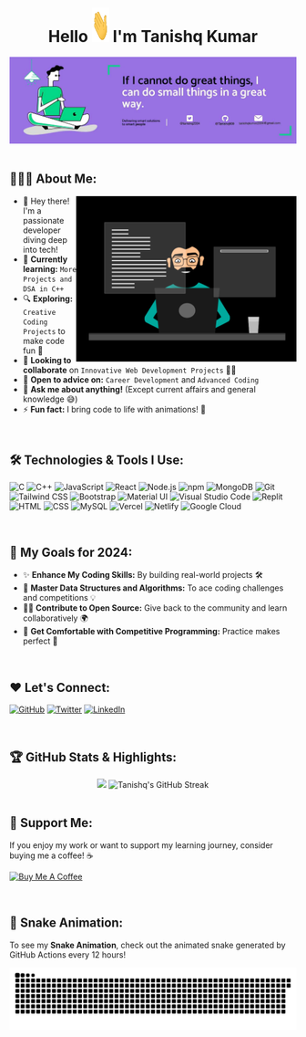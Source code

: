<h1 align="center">Hello <img src="https://raw.githubusercontent.com/ABSphreak/ABSphreak/master/gifs/Hi.gif" width="30px" height="60px"> I'm Tanishq Kumar</h1>

<div align="center">
  <img src="./banner.jpg" alt="Tanishq Kumar's Banner" />
</div>

<br/>

## 👨🏻‍💻 About Me:

<img src="./thoughtworks-gif_dribbble.gif" height="290px" align="right" />

- 👋 Hey there! I'm a passionate developer diving deep into tech!  
- 🌱 **Currently learning:** `More Projects and DSA in C++`  
- 🔍 **Exploring:** `Creative Coding Projects` to make code fun 🎨  
- 👯 **Looking to collaborate** on `Innovative Web Development Projects` 👨‍💻  
- 🤔 **Open to advice on:** `Career Development` and `Advanced Coding`  
- 💬 **Ask me about anything!** (Except current affairs and general knowledge 😅)  
- ⚡ **Fun fact:** I bring code to life with animations! 🎉

<br/>

## 🛠️ Technologies & Tools I Use:

<p>
  <img alt="C" src="https://img.shields.io/badge/C-00599C?style=for-the-badge&logo=c&logoColor=white" height="25px"/>
  <img alt="C++" src="https://img.shields.io/badge/C%2B%2B-00599C?style=for-the-badge&logo=c%2B%2B&logoColor=white" height="25px"/>
  <img alt="JavaScript" src="https://img.shields.io/badge/JavaScript-323330?style=for-the-badge&logo=javascript&logoColor=F7DF1E" height="25px"/>
  <img alt="React" src="https://img.shields.io/badge/React-20232A?style=for-the-badge&logo=react&logoColor=61DAFB" height="25px"/>
  <img alt="Node.js" src="https://img.shields.io/badge/-Node.js-43853d?style=for-the-badge&logo=node.js&logoColor=white" height="25px"/>
  <img alt="npm" src="https://img.shields.io/badge/NPM-%23000000.svg?style=for-the-badge&logo=npm&logoColor=white" height="25px"/>
  <img alt="MongoDB" src="https://img.shields.io/badge/-MongoDB-4EA94B?style=for-the-badge&logo=mongodb&logoColor=white" height="25px"/>
  <img alt="Git" src="https://img.shields.io/badge/-Git-F05032?style=for-the-badge&logo=git&logoColor=white" height="25px"/>
  <img alt="Tailwind CSS" src="https://img.shields.io/badge/Tailwind_CSS-38B2AC?style=for-the-badge&logo=tailwind-css&logoColor=white" height="25px"/>
  <img alt="Bootstrap" src="https://img.shields.io/badge/Bootstrap-563D7C?style=for-the-badge&logo=bootstrap&logoColor=white" height="25px"/>
  <img alt="Material UI" src="https://img.shields.io/badge/Material--UI-0081CB?style=for-the-badge&logo=material-ui&logoColor=white" height="25px"/>
<!--   <img alt="Python" src="https://img.shields.io/badge/Python-14354C?style=for-the-badge&logo=python&logoColor=white" height="25px"/> -->
  <img alt="Visual Studio Code" src="https://img.shields.io/badge/Visual_Studio_Code-0078d7?style=for-the-badge&logo=visual%20studio%20code&logoColor=white" height="25px"/>
  <img alt="Replit" src="https://img.shields.io/badge/Replit-667881?style=for-the-badge&logo=replit&logoColor=white" height="25px"/>
  <img alt="HTML" src="https://img.shields.io/badge/HTML5-E34F26?style=for-the-badge&logo=html5&logoColor=white" height="25px"/>
  <img alt="CSS" src="https://img.shields.io/badge/CSS3-1572B6?style=for-the-badge&logo=css3&logoColor=white" height="25px"/>
  <img alt="MySQL" src="https://img.shields.io/badge/MySQL-4479A1?style=for-the-badge&logo=mysql&logoColor=white" height="25px"/>
  <img alt="Vercel" src="https://img.shields.io/badge/Vercel-000000?style=for-the-badge&logo=vercel&logoColor=white" height="25px"/>
  <img alt="Netlify" src="https://img.shields.io/badge/Netlify-00C7B7?style=for-the-badge&logo=netlify&logoColor=white" height="25px"/>
  <img alt="Google Cloud" src="https://img.shields.io/badge/Google_Cloud-4285F4?style=for-the-badge&logo=google-cloud&logoColor=white" height="25px"/>
</p>

<br/>

## 🚀 My Goals for 2024:

- ✨ **Enhance My Coding Skills:** By building real-world projects 🛠️  
- 🧠 **Master Data Structures and Algorithms:** To ace coding challenges and competitions 💡  
- 👨‍💻 **Contribute to Open Source:** Give back to the community and learn collaboratively 🌍  
- 🎯 **Get Comfortable with Competitive Programming:** Practice makes perfect 🥇

<br/>

## ❤️ Let's Connect:

<p>
  <a href="https://github.com/Tanishq909" target="_blank"><img alt="GitHub" src="https://img.shields.io/badge/GitHub-181717.svg?style=for-the-badge&logo=github&logoColor=white" height="30px" /></a>
  <a href="https://twitter.com/your_twitter_handle" target="_blank"><img alt="Twitter" src="https://img.shields.io/badge/Twitter-1DA1F2.svg?style=for-the-badge&logo=twitter&logoColor=white" height="30px" /></a>
  <a href="https://www.linkedin.com/in/tanishq-kumar/" target="_blank"><img alt="LinkedIn" src="https://img.shields.io/badge/LinkedIn-0077B5.svg?style=for-the-badge&logo=linkedin&logoColor=white" height="30px" /></a>
</p>

<br/>

## 🏆 GitHub Stats & Highlights:

<div align="center">
  <img src="https://github-readme-stats.vercel.app/api?username=Tanishq909&show_icons=true&theme=radical" />
  <img src="https://github-readme-streak-stats.herokuapp.com/?user=Tanishq909&theme=radical" alt="Tanishq's GitHub Streak" />
</div>

<br/>

## 🤝 Support Me:

If you enjoy my work or want to support my learning journey, consider buying me a coffee! ☕

<a href="https://www.buymeacoffee.com/your_username" target="_blank"><img src="https://cdn.buymeacoffee.com/buttons/v2/default-violet.png" alt="Buy Me A Coffee" height="60px" width="200px"></a>

<br/>

## 🐍 Snake Animation:

To see my **Snake Animation**, check out the animated snake generated by GitHub Actions every 12 hours!

<div align="center">
  <img src="https://raw.githubusercontent.com/Tanishq909/Tanishq909/output/snake.svg" alt="Snake Animation" />
</div>
